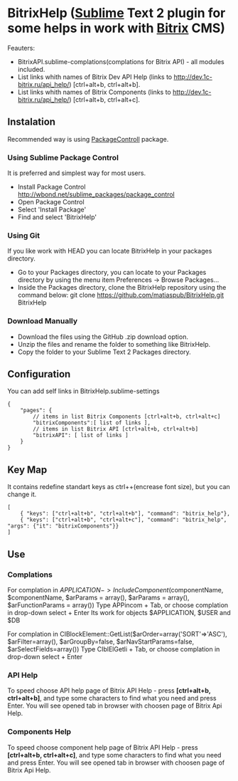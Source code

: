 ﻿# BitrixHelp ([Sublime] Text 2 plugin for some helps in work with [Bitrix] CMS)

Feauters:

* BitrixAPI.sublime-complations(complations for Bitrix API) - all modules included.
* List links whith names of Bitrix Dev API Help (links to http://dev.1c-bitrix.ru/api_help/) [ctrl+alt+b, ctrl+alt+b].
* List links whith names of Bitrix Components (links to http://dev.1c-bitrix.ru/api_help/) [ctrl+alt+b, ctrl+alt+c].


## Instalation
Recommended way is using [PackageControll] package.

### Using Sublime Package Control

It is preferred and simplest way for most users. 

- Install Package Control http://wbond.net/sublime_packages/package_control
- Open Package Control
- Select 'Install Package'
- Find and select 'BitrixHelp'

### Using Git

If you like work with HEAD you can locate BitrixHelp in your packages directory.

- Go to your Packages directory, you can locate to your Packages directory by using the menu item 
  Preferences ->   Browse Packages...
- Inside the Packages directory, clone the BitrixHelp repository using the command below: 
  git clone https://github.com/matiaspub/BitrixHelp.git BitrixHelp

### Download Manually

- Download the files using the GitHub .zip download option.
- Unzip the files and rename the folder to something like BitrixHelp.
- Copy the folder to your Sublime Text 2 Packages directory.

## Configuration
You can add self links in BitrixHelp.sublime-settings
````
{
	"pages": {
		// items in list Bitrix Components [ctrl+alt+b, ctrl+alt+c]
		"bitrixComponents":[ list of links ],
		// items in list Bitrix API [ctrl+alt+b, ctrl+alt+b]
		"bitrixAPI": [ list of links ]
	}
}
````

## Key Map
It contains redefine standart keys as ctrl++(encrease font size), but you can change it.
````
[
	{ "keys": ["ctrl+alt+b", "ctrl+alt+b"], "command": "bitrix_help"},
	{ "keys": ["ctrl+alt+b", "ctrl+alt+c"], "command": "bitrix_help", "args": {"it": "bitrixComponents"}}
]
````

## Use

### Complations

For complation in $APPLICATION->IncludeComponent($componentName, $componentName, $arParams = array(), $arParams = array(), $arFunctionParams = array())
Type APPincom + Tab, or choose complation in drop-down select + Enter
Its work for objects $APPLICATION, $USER and $DB

For complation in CIBlockElement::GetList($arOrder=array('SORT'=>'ASC'), $arFilter=array(), $arGroupBy=false, $arNavStartParams=false, $arSelectFields=array())
Type CIblElGetli + Tab, or choose complation in drop-down select + Enter

### API Help

To speed choose API help page of Bitrix API Help - press __[ctrl+alt+b, ctrl+alt+b]__, and type some characters to find what you need and press Enter.
You will see opened tab in browser with choosen page of Bitrix Api Help.

### Components Help

To speed choose component help page of Bitrix API Help - press __[ctrl+alt+b, ctrl+alt+c]__, and type some characters to find what you need and press Enter.
You will see opened tab in browser with choosen page of Bitrix Api Help.


[Sublime]: http://www.sublimetext.com/
[PackageControll]: http://wbond.net/sublime_packages/package_control/installation
[Bitrix]: http://1c-bitrix.ru
